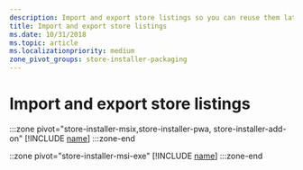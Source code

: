 ```yaml
---
description: Import and export store listings so you can reuse them later
title: Import and export store listings
ms.date: 10/31/2018
ms.topic: article
ms.localizationpriority: medium
zone_pivot_groups: store-installer-packaging
---
```


# Import and export store listings

:::zone pivot="store-installer-msix,store-installer-pwa, store-installer-add-on"
[!INCLUDE [name](../../../includes/store/msix/import-and-export-store-listings.md)]
:::zone-end

::zone pivot="store-installer-msi-exe"
[!INCLUDE [name](../../../includes/store/msi/import-and-export-store-listings.md)]
:::zone-end
